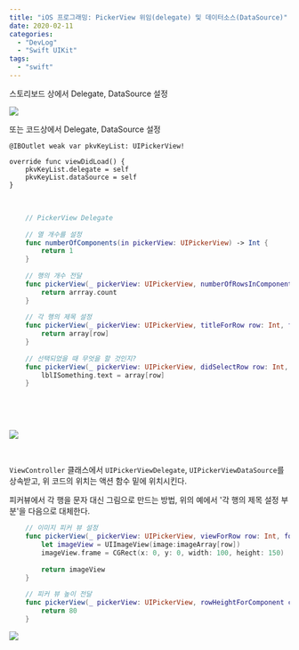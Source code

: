 ```yaml
---
title: "iOS 프로그래밍: PickerView 위임(delegate) 및 데이터소스(DataSource)"
date: 2020-02-11
categories: 
  - "DevLog"
  - "Swift UIKit"
tags: 
  - "swift"
---
```


스토리보드 상에서 Delegate, DataSource 설정

 ![](/assets/img/wp-content/uploads/2020/02/스크린샷-2020-02-15-오전-12.17.34.png)

또는 코드상에서 Delegate, DataSource 설정

```
@IBOutlet weak var pkvKeyList: UIPickerView!

override func viewDidLoad() {
    pkvKeyList.delegate = self
    pkvKeyList.dataSource = self
}
```

 

```swift
    // PickerView Delegate
    
    // 열 개수를 설정
    func numberOfComponents(in pickerView: UIPickerView) -> Int {
        return 1
    }
    
    // 행의 개수 전달
    func pickerView(_ pickerView: UIPickerView, numberOfRowsInComponent component: Int) -> Int {
        return arrray.count
    }
    
    // 각 행의 제목 설정
    func pickerView(_ pickerView: UIPickerView, titleForRow row: Int, forComponent component: Int) -> String? {
        return array[row]
    }
    
    // 선택되었을 때 무엇을 할 것인지?
    func pickerView(_ pickerView: UIPickerView, didSelectRow row: Int, inComponent component: Int) {
        lblISomething.text = array[row]
    }
```

 

 

 ![](/assets/img/wp-content/uploads/2020/02/스크린샷-2020-02-12-오전-12.45.35.png)

 

`ViewController` 클래스에서 `UIPickerViewDelegate`, `UIPickerViewDataSource`를 상속받고, 위 코드의 위치는 액션 함수 밑에 위치시킨다.

피커뷰에서 각 행을 문자 대신 그림으로 만드는 방법, 위의 예에서 '각 행의 제목 설정 부분'을 다음으로 대체한다.

```swift
    // 이미지 피커 뷰 설정
    func pickerView(_ pickerView: UIPickerView, viewForRow row: Int, forComponent component: Int, reusing view: UIView?) -> UIView {
        let imageView = UIImageView(image:imageArray[row])
        imageView.frame = CGRect(x: 0, y: 0, width: 100, height: 150)
        
        return imageView
    }
    
    // 피커 뷰 높이 전달
    func pickerView(_ pickerView: UIPickerView, rowHeightForComponent component: Int) -> CGFloat {
        return 80
    }
```

 ![](/assets/img/wp-content/uploads/2020/02/-2020-02-12-오전-12.53.09-e1581436420431.png)
